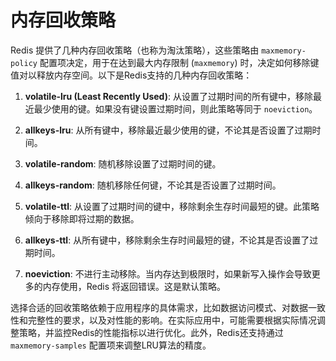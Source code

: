 # 内存回收策略
Redis 提供了几种内存回收策略（也称为淘汰策略），这些策略由 `maxmemory-policy` 配置项决定，用于在达到最大内存限制 (`maxmemory`) 时，决定如何移除键值对以释放内存空间。以下是Redis支持的几种内存回收策略：

1. **volatile-lru (Least Recently Used)**: 从设置了过期时间的所有键中，移除最近最少使用的键。如果没有键设置过期时间，则此策略等同于 `noeviction`。

2. **allkeys-lru**: 从所有键中，移除最近最少使用的键，不论其是否设置了过期时间。

3. **volatile-random**: 随机移除设置了过期时间的键。

4. **allkeys-random**: 随机移除任何键，不论其是否设置了过期时间。

5. **volatile-ttl**: 从设置了过期时间的键中，移除剩余生存时间最短的键。此策略倾向于移除即将过期的数据。

6. **allkeys-ttl**: 从所有键中，移除剩余生存时间最短的键，不论其是否设置了过期时间。

7. **noeviction**: 不进行主动移除。当内存达到极限时，如果新写入操作会导致更多的内存使用，Redis 将返回错误。这是默认策略。

选择合适的回收策略依赖于应用程序的具体需求，比如数据访问模式、对数据一致性和完整性的要求，以及对性能的影响。在实际应用中，可能需要根据实际情况调整策略，并监控Redis的性能指标以进行优化。此外，Redis还支持通过 `maxmemory-samples` 配置项来调整LRU算法的精度。